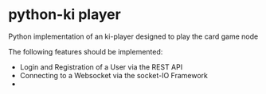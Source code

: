 python-ki player 
================

Python implementation of an ki-player designed to play the card game node

The following features should be implemented:
- Login and Registration of a User via the REST API
- Connecting to a Websocket via the socket-IO Framework
- 